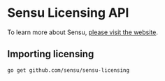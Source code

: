 # Sensu Licensing API

To learn more about Sensu, [please visit the website](https://sensu.io/).

## Importing licensing

```
go get github.com/sensu/sensu-licensing
```
